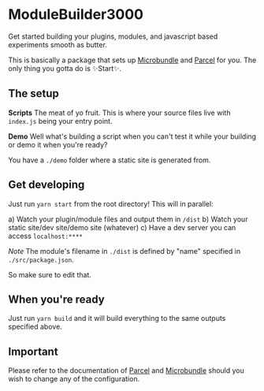 # ModuleBuilder3000

Get started building your plugins, modules, and javascript based experiments smooth as butter.

This is basically a package that sets up [Microbundle](https://github.com/developit/microbundle) and [Parcel](https://github.com/parcel-bundler/parcel) for you. The only thing you gotta do is :sparkles:Start:sparkles:.


## The setup

**Scripts**
The meat of yo fruit. This is where your source files live with `index.js` being your entry point.

**Demo**
Well what's building a script when you can't test it while your building or demo it when you're ready?

You have a `./demo` folder where a static site is generated from.


## Get developing
Just run `yarn start` from the root directory! This will in parallel:

a) Watch your plugin/module files and output them in `/dist`
b) Watch your static site/dev site/demo site (whatever)
c) Have a dev server you can access `localhost:****`

*Note*
The module's filename in `./dist` is defined by "name" specified in `./src/package.json`.

So make sure to edit that.


## When you're ready
Just run `yarn build` and it will
build everything to the same outputs specified above.


## Important
Please refer to the documentation of [Parcel](https://github.com/parcel-bundler/parcel) and [Microbundle](https://github.com/developit/microbundle) should you wish to change any of the configuration.